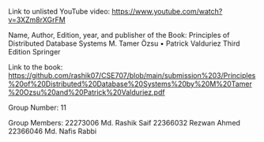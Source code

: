 Link to unlisted YouTube video:
https://www.youtube.com/watch?v=3XZm8rXGrFM



Name, Author, Edition, year, and publisher of the Book:
Principles of Distributed
Database Systems
M. Tamer Özsu • Patrick Valduriez
Third Edition
Springer

Link to the book:
https://github.com/rashik07/CSE707/blob/main/submission%203/Principles%20of%20Distributed%20Database%20Systems%20by%20M%20Tamer%20Ozsu%20and%20Patrick%20Valduriez.pdf



Group Number:
11

Group Members:
22273006 Md. Rashik Saif
22366032 Rezwan Ahmed
22366046 Md. Nafis Rabbi